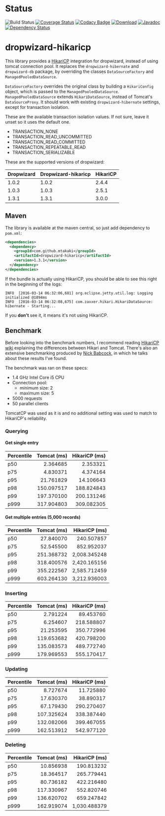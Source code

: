 # Status
![Build Status](https://codeship.com/projects/37601470-cb27-0133-b906-266ee181f653/status?branch=master)
[![Coverage Status](https://coveralls.io/repos/github/mtakaki/dropwizard-hikaricp/badge.svg?branch=master)](https://coveralls.io/github/mtakaki/dropwizard-hikaricp?branch=master)
[![Codacy Badge](https://api.codacy.com/project/badge/grade/b6b6a9a48d334299ab49f012643bc046)](https://www.codacy.com/app/mitsuotakaki/dropwizard-hikaricp)
[![Download](https://maven-badges.herokuapp.com/maven-central/com.github.mtakaki/dropwizard-hikaricp/badge.svg)](https://maven-badges.herokuapp.com/maven-central/com.github.mtakaki/dropwizard-hikaricp)
[![Javadoc](https://javadoc-emblem.rhcloud.com/doc/com.github.mtakaki/dropwizard-hikaricp/badge.svg)](http://www.javadoc.io/doc/com.github.mtakaki/dropwizard-hikaricp)
[![Dependency Status](https://www.versioneye.com/user/projects/57e785c679806f002f4ac7e9/badge.svg?style=flat-square)](https://www.versioneye.com/user/projects/57e785c679806f002f4ac7e9)

# dropwizard-hikaricp
This library provides a [HikariCP](https://github.com/brettwooldridge/HikariCP) integration for dropwizard, instead of using tomcat connection pool. It replaces the `dropwizard-hibernate` and `dropwizard-db` package, by overriding the classes `DataSourceFactory` and `ManagedPooledDataSource`.

`DataSourceFactory` overrides the original class by building a `HikariConfig` object, which is passed to the `ManagedPooledDataSource`. `ManagedPooledDataSource` extends `HikariDataSource`, instead of Tomcat's `DataSourceProxy`. It should work with existing `dropwizard-hibernate` settings, except for transaction isolation.

These are the available transaction isolation values. If not sure, leave it unset so it uses the default one.

- TRANSACTION\_NONE
- TRANSACTION\_READ\_UNCOMMITTED
- TRANSACTION\_READ\_COMMITTED
- TRANSACTION\_REPEATABLE\_READ
- TRANSACTION\_SERIALIZABLE

These are the supported versions of dropwizard:

| Dropwizard  |  Dropwizard-hikaricp | HikariCP |
|---|---|---|
| 1.0.2  | 1.0.2  | 2.4.4 |
| 1.0.3  | 1.0.3  | 2.5.1 |
| 1.3.1  | 1.3.1  | 3.0.0 |

## Maven

The library is available at the maven central, so just add dependency to `pom.xml`:

```xml
<dependencies>
  <dependency>
    <groupId>com.github.mtakaki</groupId>
    <artifactId>dropwizard-hikaricp</artifactId>
    <version>1.3.1</version>
  </dependency>
</dependencies>
```

If the bundle is actually using HikariCP, you should be able to see this right in the beginning of the logs:

```
INFO  [2016-03-14 06:32:06,681] org.eclipse.jetty.util.log: Logging initialized @1894ms
INFO  [2016-03-14 06:32:08,675] com.zaxxer.hikari.HikariDataSource: hibernate - Starting...
```

If you **don't** see it, it means it's not using HikariCP.

## Benchmark

Before looking into the benchmark numbers, I recommend reading [HikariCP wiki](https://github.com/brettwooldridge/HikariCP/wiki/%22My-benchmark-doesn't-show-a-difference.%22) explaining the differences between Hikari and Tomcat. There's also an extensive benchmarking produced by [Nick Babcock](https://nbsoftsolutions.com/blog/the-difficulty-of-performance-evaluation-of-hikaricp-in-dropwizard), in which he talks about these results I've found.

The benchmark was ran on these specs:

- 1.4 GHz Intel Core i5 CPU
- Connection pool:
    - minimum size: 2
    - maximum size: 5
- 5000 requests
- 50 parallel clients

TomcatCP was used as it is and no additional setting was used to match to HikariCP's reliability.

### Querying

#### Get single entry

| Percentile | Tomcat (ms) | HikariCP (ms) |
|---|---:|---:|
| p50 | 2.364685 | 2.353321 |
| p75 | 4.830371 | 4.374164 |
| p95 | 21.761829 | 14.106643 |
| p98 | 150.097517 | 188.824843 |
| p99 | 197.370100 | 200.131246 |
| p999 | 317.904803 | 309.082305 |

#### Get multiple entries (5,000 records)

| Percentile | Tomcat (ms) | HikariCP (ms) |
|---|---:|---:|
| p50 | 27.840070 | 240.507857 |
| p75 | 52.545500 | 852.952037 |
| p95 | 251.368732 | 2,008.345248 |
| p98 | 318.400576 | 2,420.165156 |
| p99 | 355.222567 | 2,585.712459 |
| p999 | 603.264130 | 3,212.936003 |

### Inserting

| Percentile | Tomcat (ms) | HikariCP (ms) |
|---|---:|---:|
| p50 | 2.791224 | 89.453760 |
| p75 | 6.254607 | 218.588807 |
| p95 | 21.253595 | 350.772996 |
| p98 | 119.653682 | 420.798200 |
| p99 | 135.083573 | 489.772740 |
| p999 | 179.969553 | 555.170417 |

### Updating

| Percentile | Tomcat (ms) | HikariCP (ms) |
|---|---:|---:|
| p50 | 8.727674 | 11.725880 |
| p75 | 17.630370 | 38.890317 |
| p95 | 67.179430 | 290.270407 |
| p98 | 107.325624 | 338.387440 |
| p99 | 132.082066 | 399.467055 |
| p999 | 162.513912 | 542.977120 |

### Deleting

| Percentile | Tomcat (ms) | HikariCP (ms) |
|---|---:|---:|
| p50 | 10.856938 | 190.813232 |
| p75 | 18.364517 | 265.779441 |
| p95 | 80.736182 | 422.216480 |
| p98 | 117.330967 | 552.820746 |
| p99 | 136.620702 | 659.247842 |
| p999 | 162.919074 | 1,030.488379 |
